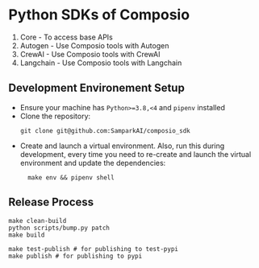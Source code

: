 # Python SDKs of Composio 
1. Core - To access base APIs
2. Autogen - Use Composio tools with Autogen
3. CrewAI - Use Composio tools with CrewAI
4. Langchain - Use Composio tools with Langchain

## Development Environement Setup

- Ensure your machine has `Python>=3.8,<4` and `pipenv` installed
- Clone the repository:
    ```
    git clone git@github.com:SamparkAI/composio_sdk
    ```
- Create and launch a virtual environment. Also, run this during development, every time you need to re-create and launch the virtual environment and update the dependencies:
    ```
      make env && pipenv shell
    ```

## Release Process
```
make clean-build
python scripts/bump.py patch
make build

make test-publish # for publishing to test-pypi
make publish # for publishing to pypi
```